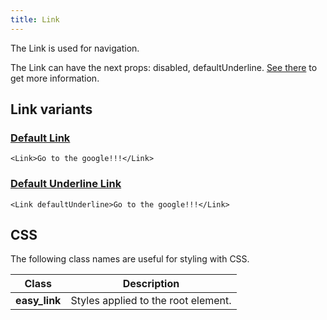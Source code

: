 ```yaml
---
title: Link
---
```


The Link is used for navigation.

The Link can have the next props: disabled, defaultUnderline. [See there](/storybook/?path=/docs/core-link--docs) to get more information.

## Link variants

### [Default Link](/storybook/?path=/story/core-link--default-link)

```tsx
<Link>Go to the google!!!</Link>
```

### [Default Underline Link](/storybook/?path=/story/core-link--default-underline-link)

```tsx
<Link defaultUnderline>Go to the google!!!</Link>
```

## CSS

The following class names are useful for styling with CSS.

| Class         | Description                         |
| ------------- | ----------------------------------- |
| **easy_link** | Styles applied to the root element. |
